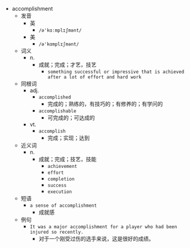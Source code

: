 - accomplishment
  - 发音
    - 英
      - `/ə'kɑːmplɪʃmənt/`
    - 美
      - `/ə'kɑmplɪʃmənt/`
  - 词义
    - n.
      - 成就；完成；才艺，技艺
        - `something successful or impressive that is achieved after a lot of effort and hard work`
  - 同根词
    - adj.
      - `accomplished`
        - 完成的；熟练的，有技巧的；有修养的；有学问的
      - `accomplishable`
        - 可完成的；可达成的
    - vt.
      - `accomplish`
        - 完成；实现；达到
  - 近义词
    - n.
      - 成就；完成；技艺，技能
        - `achievement`
        - `effort`
        - `completion`
        - `success`
        - `execution`
  - 短语
    - `a sense of accomplishment`
      - 成就感 
  - 例句
    - `It was a major accomplishment for a player who had been injured so recently.`
      - 对于一个刚受过伤的选手来说，这是很好的成绩。


